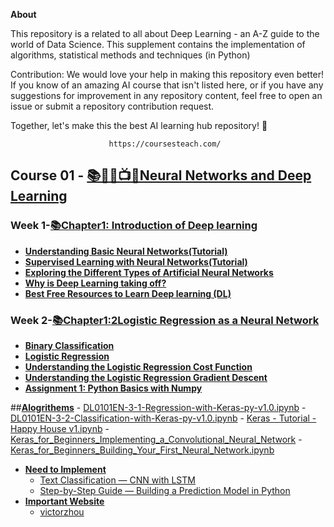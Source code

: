 **About**

This repository is a related to all about Deep Learning - an A-Z guide to the world of Data Science. This supplement contains the implementation of algorithms, statistical methods and techniques (in Python)

Contribution: We would love your help in making this repository even better! If you know of an amazing AI course that isn't listed here, or if you have any suggestions for improvement in any repository content, feel free to open an issue or submit a repository contribution request.

Together, let's make this the best AI learning hub repository! 🚀

                          https://coursesteach.com/


## Course 01  - [📚🧑‍🎓📺📝Neural Networks and Deep Learning]([https://github.com/hussain0048/Deep-Learning-with-Keras/tree/master/Alogrithems](https://coursesteach.com/course/view.php?id=181))
### Week 1-[**📚Chapter1: Introduction of Deep learning**]()
   - [**Understanding Basic Neural Networks(Tutorial)**](https://medium.com/@Coursesteach/deep-learning-part-1-86757cf5a0c3)
   - [**Supervised Learning with Neural Networks(Tutorial)**](https://medium.com/@Coursesteach/deep-learning-part-2-ba1c433d051b)
   - [**Exploring the Different Types of Artificial Neural Networks**](https://medium.com/@Coursesteach/deep-learning-part-4-906b292a9fbf)
   - [**Why is Deep Learning taking off?**](https://medium.com/@Coursesteach/deep-learning-part-3-2f65e2b67c2)
   - [**Best Free Resources to Learn Deep learning (DL)**](https://medium.com/@Coursesteach/best-free-resources-to-learn-deep-learning-dl-a301d809c41d)
### Week 2-[**📚Chapter1:2Logistic Regression as a Neural Network**]()
   - [**Binary Classification**](https://medium.com/@Coursesteach/deep-learning-part-5-365a718c7f9b)
   - [**Logistic Regression**](https://medium.com/@Coursesteach/deep-learning-part-6-f266039e1820)
   - [**Understanding the Logistic Regression Cost Function**](https://medium.com/@Coursesteach/deep-learning-part-7-6e78057a9ca6)
   - [**Understanding the Logistic Regression Gradient Descent**](https://medium.com/@Coursesteach/deep-learning-part-8-05718b250906)
   - [**Assignment 1: Python Basics with Numpy**](https://github.com/hussain0048/Deep-Learning/blob/master/Python_Basics_With_Numpy_v3.ipynb)
   
 ##[**Alogrithems**](https://github.com/hussain0048/Deep-Learning-with-Keras/tree/master/Alogrithems)
    -  [DL0101EN-3-1-Regression-with-Keras-py-v1.0.ipynb](https://github.com/hussain0048/Deep-Learning-with-Keras/blob/master/Alogrithems/DL0101EN-3-1-Regression-with-Keras-py-v1.0.ipynb)
    -  [DL0101EN-3-2-Classification-with-Keras-py-v1.0.ipynb](https://github.com/hussain0048/Deep-Learning-with-Keras/blob/master/Alogrithems/DL0101EN-3-2-Classification-with-Keras-py-v1.0.ipynb)
    -   [Keras - Tutorial - Happy House v1.ipynb](https://github.com/hussain0048/Deep-Learning-with-Keras/blob/master/Alogrithems/Keras%20-%20Tutorial%20-%20Happy%20House%20v1.ipynb)
    -   [Keras_for_Beginners_Implementing_a_Convolutional_Neural_Network](https://github.com/hussain0048/Deep-Learning-with-Keras/blob/master/Alogrithems/Keras_for_Beginners_Implementing_a_Convolutional_Neural_Network%20(1).ipynb)
    -   [Keras_for_Beginners_Building_Your_First_Neural_Network.ipynb](https://github.com/hussain0048/Deep-Learning-with-Keras/blob/master/Alogrithems/Keras_for_Beginners_Building_Your_First_Neural_Network.ipynb)

 * [**Need to Implement**]()
    * [Text Classification — CNN with LSTM](https://anandsarank.medium.com/cnn-with-lstm-for-text-classification-53d18e5f7f5c)
    * [Step-by-Step Guide — Building a Prediction Model in Python](https://towardsdatascience.com/step-by-step-guide-building-a-prediction-model-in-python-ac441e8b9e8b)
 * [**Important Website**]()
    *  [victorzhou](https://victorzhou.com/)

